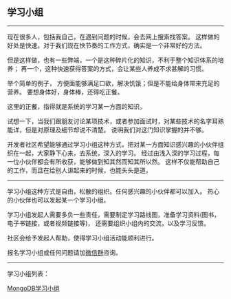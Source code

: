 ## 学习小组

***

现在很多人，包括我自己，在遇到问题的时候，会去网上搜索找答案。
这样做的好处是快速。对于我们现在快节奏的工作方式，确实是一个非常好的方法。

但是这样做，也有一些弊端，一个是这种碎片化的知识，不利于整个知识体系的培养；
再一个，这种快速获得答案的方式，会让某些人养成不求甚解的习惯。

举个简单的例子， 方便面能够满足口欲，解决饥饿；但是不能给身体带来充足的营养。
要想身体好，身体棒，还得吃正餐。 

这里的正餐，指得就是系统的学习某一方面的知识。

试想一下，当我们跟朋友讨论某项技术，或者参加面试时，对某些技术的名字耳熟能详，但是对原理及细节却说不清楚。
说明我们对这门知识掌握的并不够。

开发者社区希望能够通过学习小组这种方式，把对某一方面知识感兴趣的小伙伴组织在一起，大家静下心来，去系统，深入的学习。
经过由浅入深的学习过程，每一位小伙伴都会有所收获，能够做到知其然而知其所以然。 这样不仅能帮助自己的工作，而且在给别人讲起来的时候，也能头头是道。

***

学习小组这种方式是自由，松散的组织。任何感兴趣的小伙伴都可以加入。 热心的小伙伴也可以发起某一个学习小组。

学习小组发起人需要多负一些责任，需要制定学习路线图，准备学习资料(图书，电子书链接，或者视频链接等)， 还需要组织小组内的交流，以及学习反馈。

社区会给予发起人帮助，使得学习小组活动能顺利进行。

报名学习小组或任何问题请加[微信群](https://github.com/itdl/lib/blob/master/doc/wechat_intro.md)咨询。

***

学习小组列表：

[MongoDB学习小组](https://github.com/itdl/lib/blob/master/doc/xuzhi/mongo.md)







